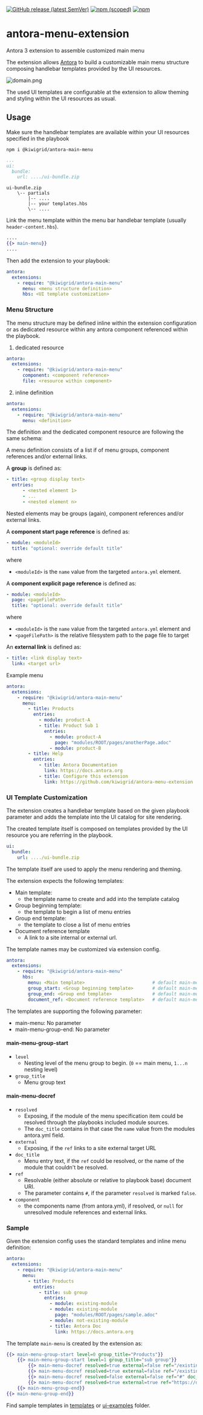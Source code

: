 [![GitHub release (latest SemVer)](https://img.shields.io/github/v/release/kiwigrid/antora-menu-extension?style=flat)](https://github.com/kiwigrid/antora-menu-extension/releases)
[![npm (scoped)](https://img.shields.io/npm/v/@kiwigrid/antora-main-menu)](https://www.npmjs.com/package/@kiwigrid/antora-main-menu)
[![npm](https://img.shields.io/npm/dm/@kiwigrid/antora-main-menu)](https://www.npmjs.com/package/@kiwigrid/antora-main-menu)

# antora-menu-extension
Antora 3 extension to assemble customized main menu

The extension allows [Antora](https://antora.org/) to build a customizable main menu structure composing handlebar templates provided by the UI resources.

![domain.png](doc/partials/domain.png)

The used UI templates are configurable at the extension to allow theming and styling within the UI resources as usual.

## Usage

Make sure the handlebar templates are available within your UI resources specified in the playbook 
```shell
npm i @kiwigrid/antora-main-menu
```

```yaml
...
ui:
  bundle:
    url: ..../ui-bundle.zip
```

```
ui-bundle.zip
    \-- partials
        |-- ....
        |-- your templates.hbs
        \-- ....
```

Link the menu template within the menu bar handlebar template (usually `header-content.hbs`).

```handlebars
....
{{> main-menu}}
....
```

Then add the extension to your playbook:

```yaml
antora:
  extensions:
    - require: "@kiwigrid/antora-main-menu"
      menu: <menu structure definition>
      hbs: <UI template customization>
```

### Menu Structure
The menu structure may be defined inline within the extension configuration or as dedicated resource within any antora component referenced within the playbook.

1. dedicated resource
```yaml
antora:
  extensions:
    - require: "@kiwigrid/antora-main-menu"
      component: <component reference>
      file: <resource within component>
```
2. inline definition
```yaml
antora:
  extensions:
    - require: "@kiwigrid/antora-main-menu"
      menu: <definition>
```

The definition and the dedicated component resource are following the same schema:

A menu definition consists of a list if of menu groups, component references and/or external links.

A **group** is defined as:

```yaml
- title: <group display text>
  entries: 
      - <nested element 1>
      - ...
      - <nested element n>
```
Nested elements may be groups (again), component references and/or external links.

A **component start page reference** is defined as:

```yaml
- module: <moduleId>
  title: "optional: override default title"
```
where 
* `<moduleId>` is the `name` value from the targeted `antora.yml` element. 

A **component explicit page reference** is defined as:

```yaml
- module: <moduleId>
  page: <pageFilePath>
  title: "optional: override default title"
```

where 
* `<moduleId>` is the `name` value from the targeted `antora.yml` element and
* `<pageFilePath>` is the relative filesystem path to the page file to target

An **external link** is defined as:

```yaml
- title: <link display text>
  link: <target url>
```

Example menu
```yaml
antora:
  extensions:
    - require: "@kiwigrid/antora-main-menu"
      menu:
        - title: Products
          entries:
            - module: product-A
            - title: Product Sub 1
              entries:
                - module: product-A
                  page: "modules/ROOT/pages/anotherPage.adoc"
                - module: product-B
        - title: Help
          entries:
            - title: Antora Documentation
              link: https://docs.antora.org
            - title: Configure this extension
              link: https://github.com/kiwigrid/antora-menu-extension
```

### UI Template Customization

The extension creates a handlebar template based on the given playbook parameter and adds the template into the UI catalog for site rendering.

The created template itself is composed on templates provided by the UI resource you are referring in the playbook.

```yaml
ui:
  bundle:
    url: ..../ui-bundle.zip
```

The template itself are used to apply the menu rendering and theming.

The extension expects the following templates:

- Main template: 
  - the template name to create and add into the template catalog
- Group beginning template:
  - the template to begin a list of menu entries
- Group end template:
  - the template to close a list of menu entries
- Document reference template
  - A link to a site internal or external url.

The template names may be customized via extension config.

```yaml
antora:
  extensions:
    - require: "@kiwigrid/antora-main-menu"
      hbs: 
        menu: <Main template>                         # default main-menu
        group_start: <Group beginning template>       # default main-menu-group-start
        group_end: <Group end template>               # default main-menu-group-end
        document_ref: <Document reference template>   # default main-menu-docref
```
The templates are supporting the following parameter:

* main-menu: No parameter
* main-menu-group-end: No parameter


#### main-menu-group-start

* `level`
  * Nesting level of the menu group to begin. (`0` == main menu, `1...n` nesting level)
* `group_title`
  * Menu group text


#### main-menu-docref

* `resolved`
  * Exposing, if the module of the menu specification item could be resolved through the playbooks included module sources.
  * The `doc_title` contains in that case the `name` value from the modules antora.yml field.
* `external`
  * Exposing, if the `ref` links to a site external target URL 
* `doc_title`
  * Menu entry text, if the `ref` could be resolved, or the name of the module that couldn't be resolved. 
* `ref`
  * Resolvable (either absolute or relative to playbook base) document URI.
  * The parameter contains `#`, if the parameter `resolved` is marked `false`.
* `component`
  * the components name (from antora.yml), if resolved, or `null` for unresolved module references and external links.

### Sample

Given the extension config uses the standard templates and inline menu definition:

```yaml
antora:
  extensions:
    - require: "@kiwigrid/antora-main-menu"
      menu:
        - title: Products
          entries:
            - title: sub group
              entries:
                - module: existing-module
                - module: existing-module
                  page: "modules/ROOT/pages/sample.adoc"
                - module: not-existing-module
                - title: Antora Doc
                  link: https://docs.antora.org
```

The template `main-menu` is created by the extension as:

```handlebars
{{> main-menu-group-start level=0 group_title="Products"}}
    {{> main-menu-group-start level=1 group_title="sub group"}}
        {{> main-menu-docref resolved=true external=false ref="/existing-module/latest/<startpage of existing-module>.html" doc_title="<Title of existing-module>" component="<name of existing-module>" page=false}}
        {{> main-menu-docref resolved=true external=false ref="/existing-module/latest/<sample>.html" doc_title="<Title of sample.adoc>" component="<name of existing-module>" page=true}}
        {{> main-menu-docref resolved=false external=false ref="#" doc_title="not-existing-module" component="null" page=false}}
        {{> main-menu-docref resolved=true external=true ref="https://docs.antora.org" doc_title="Antora Doc" component="null" page=false}}
    {{> main-menu-group-end}}
{{> main-menu-group-end}}
```

Find sample templates in [templates](doc/templates) or [ui-examples](doc/ui-examples) folder.




